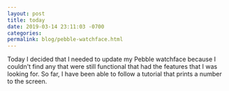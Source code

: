 ```yaml
---
layout: post
title: today
date: 2019-03-14 23:11:03 -0700
categories:
permalink: blog/pebble-watchface.html
---
```


Today I decided that I needed to update my Pebble watchface because I couldn't find any that were still functional that had the features that I was looking for. So far, I have been able to follow a tutorial that prints a number to the screen. 